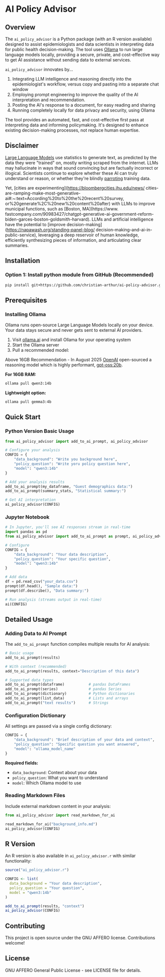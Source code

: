 # AI Policy Advisor

## Overview
The `ai_policy_advisor` is a Python package (with an R version available) designed to assist epidemiologists and data scientists in interpreting data for public health decision-making. The tool uses [Ollama](https://ollama.ai/) to run large language models locally, providing a secure, private, and cost-effective way to get AI assistance without sending data to external services.

`ai_policy_advisor` innovates by...
1. Integrating LLM intelligence and reasoning directly into the epidemiologist's workflow, versus copy and pasting into a separate chat window 
2. Employing prompt engineering to improve the quality of the AI interpretation and recommendation.
3. Posting the AI's response to a document, for easy reading and sharing
4. Running completely locally for data privacy and security, using Ollama 

The tool provides an automated, fast, and cost-effective first pass at interpreting data and informing policymaking. It's designed to enhance existing decision-making processes, not replace human expertise.

## Disclaimer
[Large Language Models](https://www.wired.com/story/how-chatgpt-works-large-language-model/) use statistics to generate 
text, as predicted by the data they were "trained" on, mostly writing scraped from the internet. LLMs may hallucinate in 
ways that sound convincing but are factually incorrect or illogical. Scientists continue to explore whether these AI can 
truly understand or reason, or whether they're blindly [parroting](https://en.wikipedia.org/wiki/Stochastic_parrot) 
training data. 

Yet, [cities are experimenting](https://bloombergcities.jhu.edu/news/
cities-are-ramping-make-most-generative-ai#:~:text=According%20to%20the%20recent%20survey,
or%20generate%2C%20new%20content%20after) with LLMs to improve municipal functions, such as [Boston, MA](https://www.
fastcompany.com/90983427/chatgpt-generative-ai-government-reform-biden-garces-boston-goldsmith-harvard). LLMs and 
artificial intelligence have the potential to [improve decision-making](https://napawash.org/standing-panel-blog/
decision-making-and-ai-in-public-service), leveraging a deep reservoir of human knowledge, efficiently synthesizing 
pieces of information, and articulating clear summaries.

## Installation

### Option 1: Install python module from GitHub (Recommended)
```bash
pip install git+https://github.com/christian-arthur/ai-policy-advisor.git
```

## Prerequisites

### Installing Ollama
Ollama runs open-source Large Language Models locally on your device. Your data stays secure and never gets sent to external AI providers.

1. Visit [ollama.ai](https://ollama.ai/) and install Ollama for your operating system
2. Start the Ollama server
3. Pull a recommended model:

Above 16GB Recommendation - In August 2025 [OpenAI](https://openai.com/index/introducing-gpt-oss/) open-sourced a reasoning model which is highly performant, [gpt-oss:20b](https://ollama.com/library/gpt-oss:20b). 

**For 16GB RAM:**
```bash
ollama pull qwen3:14b
```

**Lightweight option:**
```bash
ollama pull gemma3:4b
```

## Quick Start

### Python Version Basic Usage
```python
from ai_policy_advisor import add_to_ai_prompt, ai_policy_advisor

# Configure your analysis
CONFIG = {
    "data_background": "Write you background here",
    "policy_question": "Write yoru policy question here",
    "model": "qwen3:14b"
}

# Add your analysis results
add_to_ai_prompt(my_dataframe, "Guest demographics data:")
add_to_ai_prompt(summary_stats, "Statistical summary:")

# Get AI interpretation
ai_policy_advisor(CONFIG)
```

### Jupyter Notebook 
```python
# In Jupyter, you'll see AI responses stream in real-time
import pandas as pd
from ai_policy_advisor import add_to_ai_prompt as prompt, ai_policy_advisor as ai

# Configure
CONFIG = {
    "data_background": "Your data description",
    "policy_question": "Your specific question",
    "model": "qwen3:14b"
}

# Add data
df = pd.read_csv("your_data.csv")
prompt(df.head(), "Sample data:")
prompt(df.describe(), "Data summary:")

# Run analysis (streams output in real-time)
ai(CONFIG)
```

## Detailed Usage

### Adding Data to AI Prompt
The `add_to_ai_prompt` function compiles multiple results for AI analysis:

```python
# Basic usage
add_to_ai_prompt(results)

# With context (recommended)
add_to_ai_prompt(results, context="Description of this data")

# Supported data types
add_to_ai_prompt(dataframe)           # pandas DataFrames
add_to_ai_prompt(series)              # pandas Series  
add_to_ai_prompt(dictionary)          # Python dictionaries
add_to_ai_prompt(list_data)           # Lists and arrays
add_to_ai_prompt("text results")      # Strings
```

### Configuration Dictionary
All settings are passed via a single config dictionary:

```python
CONFIG = {
    "data_background": "Brief description of your data and context",
    "policy_question": "Specific question you want answered", 
    "model": "ollama_model_name"
}
```

**Required fields:**
- `data_background`: Context about your data
- `policy_question`: What you want to understand
- `model`: Which Ollama model to use

### Reading Markdown Files
Include external markdown content in your analysis:

```python
from ai_policy_advisor import read_markdown_for_ai

read_markdown_for_ai("background_info.md")
ai_policy_advisor(CONFIG)
```


## R Version
An R version is also available in `ai_policy_advisor.r` with similar functionality:

```r
source("ai_policy_advisor.r")

CONFIG <- list(
  data_background = "Your data description",
  policy_question = "Your question",
  model = "qwen3:14b"
)

add_to_ai_prompt(results, "context")
ai_policy_advisor(CONFIG)
```

## Contributing

This project is open source under the GNU AFFERO license. Contributions welcome!

## License

GNU AFFERO General Public License - see LICENSE file for details.